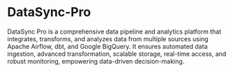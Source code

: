 # DataSync-Pro
DataSync Pro is a comprehensive data pipeline and analytics platform that integrates, transforms, and analyzes data from multiple sources using Apache Airflow, dbt, and Google BigQuery. It ensures automated data ingestion, advanced transformation, scalable storage, real-time access, and robust monitoring, empowering data-driven decision-making.
